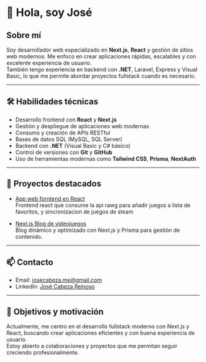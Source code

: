 # 👋 Hola, soy José

## Sobre mí
Soy desarrollador web especializado en **Next.js**, **React** y gestión de sitios web modernos. Me enfoco en crear aplicaciones rápidas, escalables y con excelente experiencia de usuario.  
También tengo experiencia en backend con **.NET**, Laravel, Express y Visual Basic, lo que me permite abordar proyectos fullstack cuando es necesario.

---

## 🛠️ Habilidades técnicas

- Desarrollo frontend con **React** y **Next.js**  
- Gestión y despliegue de aplicaciones web modernas  
- Consumo y creación de APIs RESTful  
- Bases de datos SQL (MySQL, SQL Server)  
- Backend con **.NET** (Visual Basic y C# básico)  
- Control de versiones con **Git** y **GitHub**  
- Uso de herramientas modernas como **Tailwind CSS**, **Prisma**, **NextAuth**  

---

## 🚀 Proyectos destacados

- [App web forntend en React ](https://github.com/JPLY-XYZ/games-for-us-jply_xyz)  
  Frontend react que consume la api rawg para añadir juegos a lista de favoritos, y sincronizacion de juegos de steam 

- [Next.js Blog de videojuegos](https://github.com/JPLY-XYZ/games-for-us-jply-remastered)  
  Blog dinámico y optimizado con Next.js y Prisma para gestión de contenido.

---

## 📫 Contacto

- Email: josecabeza.me@gmail.com 
- LinkedIn: [José Cabeza Reinoso](https://www.linkedin.com/in/jos%C3%A9-cabeza-reinoso-227337370/)  

---

## 🎯 Objetivos y motivación

Actualmente, me centro en el desarrollo fullstack moderno con Next.js y React, buscando crear aplicaciones eficientes y con buena experiencia de usuario.  
Estoy abierto a colaboraciones y proyectos que me permitan seguir creciendo profesionalmente.
